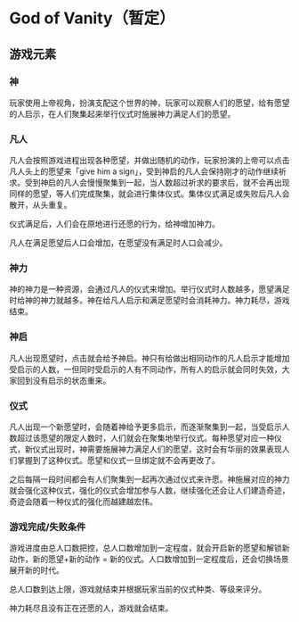 # God of Vanity（暂定）

## 游戏元素

### 神

玩家使用上帝视角，扮演支配这个世界的神，玩家可以观察人们的愿望，给有愿望的人启示，在人们聚集起来举行仪式时施展神力满足人们的愿望。

### 凡人

凡人会按照游戏进程出现各种愿望，并做出随机的动作，玩家扮演的上帝可以点击凡人头上的愿望来「give him a sign」，受到神启的凡人会保持刚才的动作继续祈求。受到神启的凡人会慢慢聚集到一起，当人数超过祈求的要求后，就不会再出现同样的愿望，等人们完成聚集，就会进行集体仪式。集体仪式满足或失败后凡人会散开，从头重复。

仪式满足后，人们会在原地进行还愿的行为，给神增加神力。

凡人在满足愿望后人口会增加，在愿望没有满足时人口会减少。

### 神力

神的神力是一种资源，会通过凡人的仪式来增加。举行仪式时人数越多，愿望满足时给神的神力就越多。神在给凡人启示和满足愿望时会消耗神力。神力耗尽，游戏结束。

### 神启

凡人出现愿望时，点击就会给予神启。神只有给做出相同动作的凡人启示才能增加受启示的人数，一但同时受启示的人有不同动作，所有人的启示就会同时失效，大家回到没有启示的状态重来。

### 仪式

凡人出现一个新愿望时，会随着神给予更多启示，而逐渐聚集到一起，当受启示人数超过该愿望的限定人数时，人们就会在聚集地举行仪式。每种愿望对应一种仪式，新仪式出现时，神需要施展神力满足人们的愿望，这时会有华丽的效果表现人们掌握到了这种仪式。愿望和仪式一旦绑定就不会再更改了。

之后每隔一段时间都会有人们聚集到一起再次通过仪式来许愿。神施展对应的神力就会强化这种仪式，强化的仪式会增加参与人数，继续强化还会让人们建造奇迹，奇迹会随着一种仪式的强化而越建越宏伟。

### 游戏完成/失败条件

游戏进度由总人口数把控，总人口数增加到一定程度，就会开启新的愿望和解锁新动作，新的愿望+新的动作 = 新的仪式。人口数增加到一定程度后，还会切换场景展开新的时代。

总人口数到达上限，游戏就结束并根据玩家当前的仪式种类、等级来评分。

神力耗尽且没有正在还愿的人，游戏就会结束。

